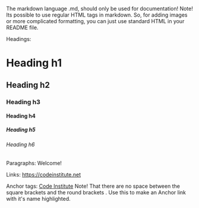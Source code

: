 The markdown language .md, should only be used for documentation!
Note! Its possible to use regular HTML tags in markdown. 
So, for adding images or more complicated formatting, 
you can just use standard HTML in your README file.

Headings:
# Heading h1
## Heading h2
### Heading h3
#### Heading h4
##### Heading h5
###### Heading h6

Paragraphs:
Welcome!

Links:
https://codeinstitute.net

Anchor <a> tags:
[Code Institute](https://codeinstitute.net)
Note! That there are no space between the square brackets and the round brackets [](). Use this to make an Anchor link with it's name highlighted.  


